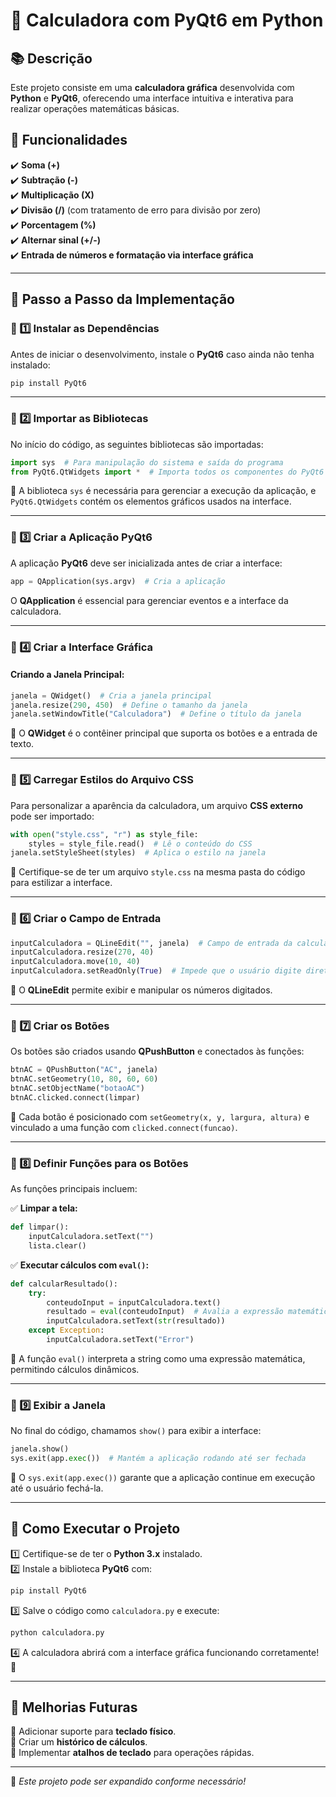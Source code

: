 # 🧪 Calculadora com PyQt6 em Python

## 📚 Descrição
Este projeto consiste em uma **calculadora gráfica** desenvolvida com **Python** e **PyQt6**, oferecendo uma interface intuitiva e interativa para realizar operações matemáticas básicas.

## 🔢 Funcionalidades
✔️ **Soma (+)**  
✔️ **Subtração (-)**  
✔️ **Multiplicação (X)**  
✔️ **Divisão (/)** (com tratamento de erro para divisão por zero)  
✔️ **Porcentagem (%)**  
✔️ **Alternar sinal (+/-)**  
✔️ **Entrada de números e formatação via interface gráfica**  

---

## 📂 Passo a Passo da Implementação  

### 🔹 1️⃣ Instalar as Dependências  
Antes de iniciar o desenvolvimento, instale o **PyQt6** caso ainda não tenha instalado:  
```bash
pip install PyQt6
```
---

### 🔹 2️⃣ Importar as Bibliotecas  
No início do código, as seguintes bibliotecas são importadas:

```python
import sys  # Para manipulação do sistema e saída do programa
from PyQt6.QtWidgets import *  # Importa todos os componentes do PyQt6
```
📌 A biblioteca `sys` é necessária para gerenciar a execução da aplicação, e `PyQt6.QtWidgets` contém os elementos gráficos usados na interface.  

---

### 🔹 3️⃣ Criar a Aplicação PyQt6  
A aplicação **PyQt6** deve ser inicializada antes de criar a interface:  
```python
app = QApplication(sys.argv)  # Cria a aplicação
```
O **QApplication** é essencial para gerenciar eventos e a interface da calculadora.  

---

### 🔹 4️⃣ Criar a Interface Gráfica  
#### Criando a Janela Principal:  
```python
janela = QWidget()  # Cria a janela principal
janela.resize(290, 450)  # Define o tamanho da janela
janela.setWindowTitle("Calculadora")  # Define o título da janela
```
📌 O **QWidget** é o contêiner principal que suporta os botões e a entrada de texto.  

---

### 🔹 5️⃣ Carregar Estilos do Arquivo CSS  
Para personalizar a aparência da calculadora, um arquivo **CSS externo** pode ser importado:  
```python
with open("style.css", "r") as style_file:
    styles = style_file.read()  # Lê o conteúdo do CSS
janela.setStyleSheet(styles)  # Aplica o estilo na janela
```
📌 Certifique-se de ter um arquivo `style.css` na mesma pasta do código para estilizar a interface.  

---

### 🔹 6️⃣ Criar o Campo de Entrada  
```python
inputCalculadora = QLineEdit("", janela)  # Campo de entrada da calculadora
inputCalculadora.resize(270, 40)
inputCalculadora.move(10, 40)
inputCalculadora.setReadOnly(True)  # Impede que o usuário digite diretamente
```
📌 O **QLineEdit** permite exibir e manipular os números digitados.  

---

### 🔹 7️⃣ Criar os Botões  
Os botões são criados usando **QPushButton** e conectados às funções:  
```python
btnAC = QPushButton("AC", janela)
btnAC.setGeometry(10, 80, 60, 60)
btnAC.setObjectName("botaoAC")
btnAC.clicked.connect(limpar)
```
📌 Cada botão é posicionado com `setGeometry(x, y, largura, altura)` e vinculado a uma função com `clicked.connect(funcao)`.  

---

### 🔹 8️⃣ Definir Funções para os Botões  
As funções principais incluem:  

✅ **Limpar a tela:**  
```python
def limpar():
    inputCalculadora.setText("")
    lista.clear()
```
✅ **Executar cálculos com `eval()`:**  
```python
def calcularResultado():
    try:
        conteudoInput = inputCalculadora.text()
        resultado = eval(conteudoInput)  # Avalia a expressão matemática
        inputCalculadora.setText(str(resultado))
    except Exception:
        inputCalculadora.setText("Error")
```
📌 A função `eval()` interpreta a string como uma expressão matemática, permitindo cálculos dinâmicos.  

---

### 🔹 9️⃣ Exibir a Janela  
No final do código, chamamos `show()` para exibir a interface:  
```python
janela.show()
sys.exit(app.exec())  # Mantém a aplicação rodando até ser fechada
```
📌 O `sys.exit(app.exec())` garante que a aplicação continue em execução até o usuário fechá-la.  

---

## 🚀 Como Executar o Projeto  
1️⃣ Certifique-se de ter o **Python 3.x** instalado.  
2️⃣ Instale a biblioteca **PyQt6** com:  
   ```bash
   pip install PyQt6
   ```
3️⃣ Salve o código como `calculadora.py` e execute:  
   ```bash
   python calculadora.py
   ```
4️⃣ A calculadora abrirá com a interface gráfica funcionando corretamente! 🎉  

---

## 📀 Melhorias Futuras  
🔹 Adicionar suporte para **teclado físico**.  
🔹 Criar um **histórico de cálculos**.  
🔹 Implementar **atalhos de teclado** para operações rápidas.  

---

📌 *Este projeto pode ser expandido conforme necessário!*  

